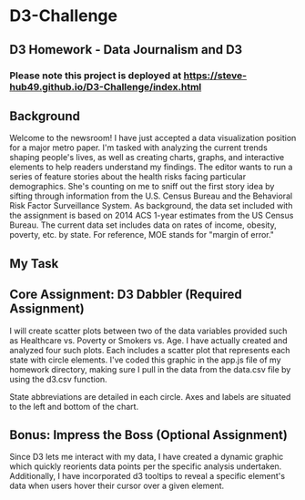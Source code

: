 # D3-Challenge

## D3 Homework - Data Journalism and D3

### Please note this project is deployed at https://steve-hub49.github.io/D3-Challenge/index.html

## Background
Welcome to the newsroom! I have just accepted a data visualization position for a major metro paper. I'm tasked with analyzing the current trends shaping people's lives, as well as creating charts, graphs, and interactive elements to help readers understand my findings.
The editor wants to run a series of feature stories about the health risks facing particular demographics. She's counting on me to sniff out the first story idea by sifting through information from the U.S. Census Bureau and the Behavioral Risk Factor Surveillance System.
As background, the data set included with the assignment is based on 2014 ACS 1-year estimates from the US Census Bureau. The current data set includes data on rates of income, obesity, poverty, etc. by state. For reference, MOE stands for "margin of error."

## My Task

## Core Assignment: D3 Dabbler (Required Assignment)

I will create scatter plots between two of the data variables provided such as Healthcare vs. Poverty or Smokers vs. Age. I have actually created and analyzed four such plots.
Each includes a scatter plot that represents each state with circle elements. I've coded this graphic in the app.js file of my homework directory, making sure I pull in the data from the data.csv file by using the d3.csv function. 

State abbreviations are detailed in each circle. Axes and labels are situated to the left and bottom of the chart.


## Bonus: Impress the Boss (Optional Assignment)
Since D3 lets me interact with my data, I have created a dynamic graphic which quickly reorients data points per the specific analysis undertaken. Additionally, I have incorporated d3 tooltips to reveal a specific element's data when users hover their cursor over a given element.




